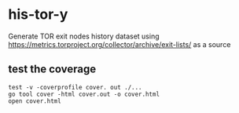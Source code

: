 # his-tor-y
Generate TOR exit nodes history dataset using https://metrics.torproject.org/collector/archive/exit-lists/ as a source

## test the coverage
```
test -v -coverprofile cover. out ./...                                                                                                                                   
go tool cover -html cover.out -o cover.html                                                                                                                              
open cover.html        
```
